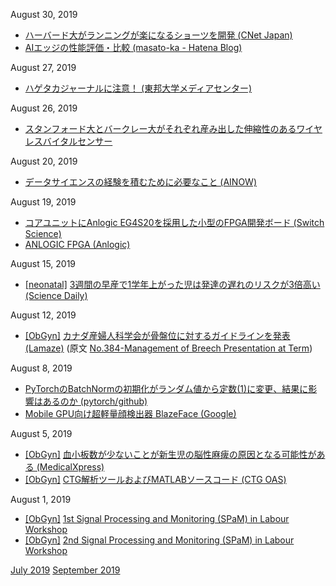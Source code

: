 August 30, 2019
* [ハーバード大がランニングが楽になるショーツを開発 (CNet Japan)](https://japan.cnet.com/article/35141573/)
* [AIエッジの性能評価・比較 (masato-ka - Hatena Blog)](http://masato-ka.hatenablog.com/entry/2019/08/29/222910)

August 27, 2019
* [ハゲタカジャーナルに注意！ (東邦大学メディアセンター)](https://www.mnc.toho-u.ac.jp/mc/oa.php)

August 26, 2019
* [スタンフォード大とバークレー大がそれぞれ産み出した伸縮性のあるワイヤレスバイタルセンサー](https://jp.techcrunch.com/2019/08/20/2019-08-16-flexible-stick-on-sensors-could-wirelessly-monitor-your-sweat-and-pulse/)

August 20, 2019
* [データサイエンスの経験を積むために必要なこと (AINOW)](https://ainow.ai/2019/08/19/174622/)

August 19, 2019
* [コアユニットにAnlogic EG4S20を採用した小型のFPGA開発ボード (Switch Science)](https://www.switch-science.com/catalog/5703/)
* [ANLOGIC FPGA (Anlogic)](http://www.anlogic.com/http://www.anlogic.com/)

August 15, 2019
* [\[neonatal\]](neonatal.md) [3週間の早産で1学年上がった児は発達の遅れのリスクが3倍高い (Science Daily)](https://www.sciencedaily.com/releases/2019/08/190813180830.htm)

August 12, 2019
* [\[ObGyn\]](ObGyn.md) [カナダ産婦人科学会が骨盤位に対するガイドラインを発表 (Lamaze)](https://www.lamaze.org/Connecting-the-Dots/Post/canadas-obstetricians-release-updated-breech-guidelines-informed-consent-is-key) (原文 [No.384-Management of Breech Presentation at Term](https://www.sciencedirect.com/science/article/abs/pii/S1701216318310405))

August 8, 2019
* [PyTorchのBatchNormの初期化がランダム値から定数(1)に変更、結果に影響はあるのか (pytorch/github)](https://github.com/pytorch/pytorch/issues/12259)
* [Mobile GPU向け超軽量顔検出器 BlazeFace (Google)](https://sites.google.com/view/perception-cv4arvr/blazeface)

August 5, 2019
* [\[ObGyn\]](ObGyn.md) [血小板数が少ないことが新生児の脳性麻痺の原因となる可能性がある (MedicalXpress)](https://medicalxpress.com/news/2019-08-tiny-blood-cells-cerebral-palsy.html)
* [\[ObGyn\]](ObGyn.md) [CTG解析ツールおよびMATLABソースコード (CTG OAS)](http://www.ctganalysis.com/)

August 1, 2019
* [\[ObGyn\]](ObGyn.md) [1st Signal Processing and Monitoring (SPaM) in Labour Workshop](http://users.ox.ac.uk/~ndog0178/program.htm)  
* [\[ObGyn\]](ObGyn.md) [2nd Signal Processing and Monitoring (SPaM) in Labour Workshop](http://users.ox.ac.uk/~ndog0178/CTGchallenge2017.htm)

[July 2019](1907.md) [September 2019](1909.md)
